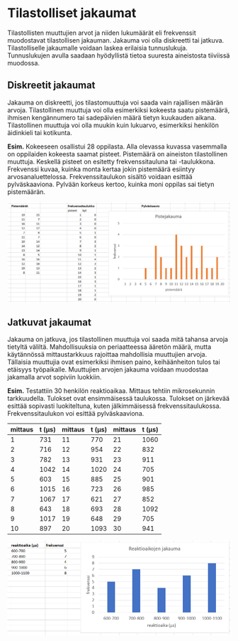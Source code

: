 # Tilastolliset jakaumat

Tilastollisten muuttujien arvot ja niiden lukumäärät eli frekvenssit muodostavat tilastollisen jakauman. Jakauma voi olla diskreetti tai jatkuva. Tilastolliselle jakaumalle voidaan laskea erilaisia tunnuslukuja. Tunnuslukujen avulla saadaan hyödyllistä tietoa suuresta aineistosta tiiviissä muodossa. 


## Diskreetit jakaumat

Jakauma on diskreetti, jos tilastomuuttuja voi saada vain rajallisen määrän arvoja. Tilastollinen muuttuja voi olla esimerkiksi kokeesta saatu pistemäärä, ihmisen kengännumero tai sadepäivien määrä tietyn kuukauden aikana. Tilastollinen muuttuja voi olla muukin kuin lukuarvo, esimerkiksi henkilön äidinkieli tai kotikunta.

**Esim.** Kokeeseen osallistui 28 oppilasta. Alla olevassa kuvassa vasemmalla on oppilaiden kokeesta saamat pisteet. Pistemäärä on aineiston tilastollinen muuttuja. Keskellä pisteet on esitetty frekvenssitauluna tai -taulukkona. Frekvenssi kuvaa, kuinka monta kertaa jokin pistemäärä esiintyy arvosanaluettelossa. Frekvenssitaulukon sisältö voidaan esittää pylväskaaviona. Pylvään korkeus kertoo, kuinka moni oppilas sai tietyn pistemäärän.

![Diskreetti jakauma](diskreetti_jakauma.png "Diskreetti jakauma")


## Jatkuvat jakaumat

Jakauma on jatkuva, jos tilastollinen muuttuja voi saada mitä tahansa arvoja tietyltä väliltä. Mahdollisuuksia on periaatteessa ääretön määrä, mutta käytännössä mittaustarkkuus rajoittaa mahdollisia muuttujien arvoja. Tällaisia muuttujia ovat esimerkiksi ihmisen paino, keihäänheiton tulos tai etäisyys työpaikalle. Muuttujien arvojen jakauma voidaan muodostaa jakamalla arvot sopiviin luokkiin.

**Esim.** Testattiin 30 henkilön reaktioaikaa. Mittaus tehtiin mikrosekunnin tarkkuudella. Tulokset ovat ensimmäisessä taulukossa. Tulokset on järkevää esittää sopivasti luokiteltuna, kuten jälkimmäisessä frekvenssitaulukossa. Frekvenssitaulukon voi esittää pylväskaaviona.

|mittaus|t (µs)|mittaus|t (µs)|mittaus|t (µs)|
|-------|------|-------|-----|--------|-------|
|1|731|11|770|21|1060|
|2|716|12|954|22|832|
|3|782|13|931|23|911|
|4|1042|14|1020|24|705|
|5|603|15|885|25|901|
|6|1015|16|723|26|985|
|7|1067|17|621|27|852|
|8|643|18|693|28|1092|
|9|1017|19|648|29|705|
|10|897|20|1093|30|941|

![Jatkuva jakauma](jatkuva_jakauma.png "Diskreetti jakauma")
